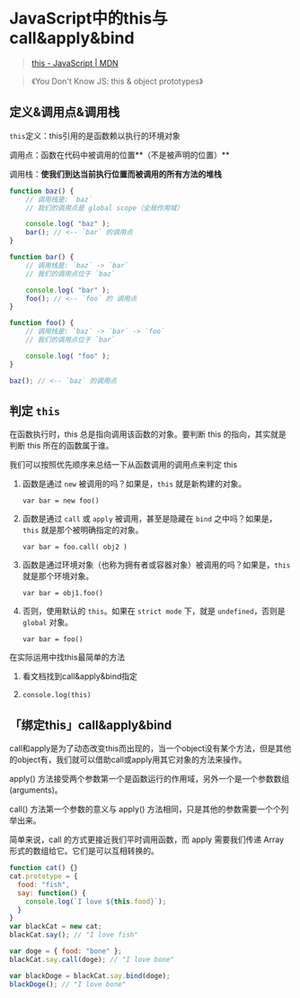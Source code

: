 # JavaScript中的this与call&apply&bind

> [this - JavaScript | MDN](https://developer.mozilla.org/zh-CN/docs/Web/JavaScript/Reference/Operators/this)

> 《You Don't Know JS: this & object prototypes》

## 定义&调用点&调用栈
`this`定义：this引用的是函数赖以执行的环境对象

调用点：函数在代码中被调用的位置**（不是被声明的位置）**

调用栈：**使我们到达当前执行位置而被调用的所有方法的堆栈**


```javascript
function baz() {
    // 调用栈是: `baz`
    // 我们的调用点是 global scope（全局作用域）

    console.log( "baz" );
    bar(); // <-- `bar` 的调用点
}

function bar() {
    // 调用栈是: `baz` -> `bar`
    // 我们的调用点位于 `baz`

    console.log( "bar" );
    foo(); // <-- `foo` 的 调用点
}

function foo() {
    // 调用栈是: `baz` -> `bar` -> `foo`
    // 我们的调用点位于 `bar`

    console.log( "foo" );
}

baz(); // <-- `baz` 的调用点
```

## 判定 `this`

在函数执行时，this 总是指向调用该函数的对象。要判断 this 的指向，其实就是判断 this 所在的函数属于谁。

我们可以按照优先顺序来总结一下从函数调用的调用点来判定 this

1. 函数是通过 `new` 被调用的吗？如果是，`this` 就是新构建的对象。

    `var bar = new foo()`

2. 函数是通过 `call` 或 `apply` 被调用，甚至是隐藏在 `bind`  之中吗？如果是，`this` 就是那个被明确指定的对象。

    `var bar = foo.call( obj2 )`

3. 函数是通过环境对象（也称为拥有者或容器对象）被调用的吗？如果是，`this` 就是那个环境对象。

    `var bar = obj1.foo()`

4. 否则，使用默认的 `this`。如果在 `strict mode` 下，就是 `undefined`，否则是 `global` 对象。

    `var bar = foo()`
    
    
在实际运用中找this最简单的方法

1. 看文档找到call&apply&bind指定

2. `console.log(this)`

## 「绑定this」call&apply&bind

call和apply是为了动态改变this而出现的，当一个object没有某个方法，但是其他的object有，我们就可以借助call或apply用其它对象的方法来操作。

apply() 方法接受两个参数第一个是函数运行的作用域，另外一个是一个参数数组(arguments)。

call() 方法第一个参数的意义与 apply() 方法相同，只是其他的参数需要一个个列举出来。

简单来说，call 的方式更接近我们平时调用函数，而 apply 需要我们传递 Array 形式的数组给它。它们是可以互相转换的。

```javascript
function cat() {}
cat.prototype = {
  food: "fish",
  say: function() {
    console.log(`I love ${this.food}`);
  }
}
var blackCat = new cat;
blackCat.say(); // "I love fish"

var doge = { food: "bone" };
blackCat.say.call(doge); // "I love bone"

var blackDoge = blackCat.say.bind(doge);
blackDoge(); // "I love bone"
```